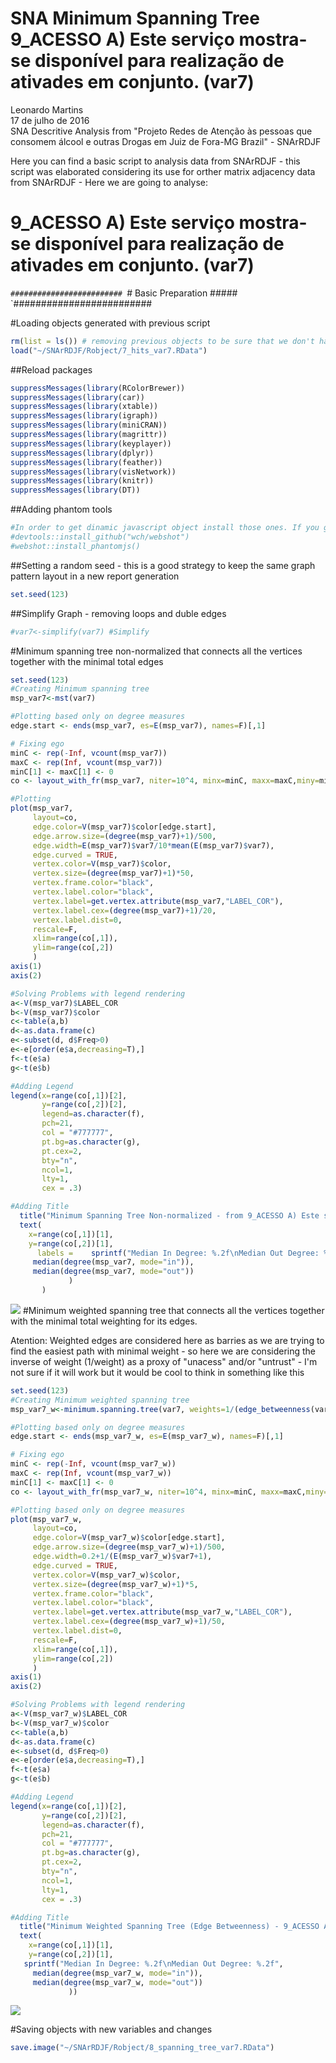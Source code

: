 # SNA Minimum Spanning Tree 9_ACESSO A) Este serviço mostra-se disponível para realização de ativades em conjunto. (var7)
Leonardo Martins  
17 de julho de 2016  
SNA Descritive Analysis from "Projeto Redes de Atenção às pessoas que consomem álcool e outras Drogas em Juiz de Fora-MG   Brazil"  - SNArRDJF

Here you can find a basic script to analysis data from SNArRDJF - this script was elaborated considering its use for orther matrix adjacency data from SNArRDJF - Here we are going to analyse:

# 9_ACESSO A) Este serviço mostra-se disponível para realização de ativades em conjunto. (var7)

`#########################
`# Basic Preparation #####
`#########################

#Loading objects generated with previous script 

```r
rm(list = ls()) # removing previous objects to be sure that we don't have objects conflicts name
load("~/SNArRDJF/Robject/7_hits_var7.RData")
```
##Reload packages

```r
suppressMessages(library(RColorBrewer))
suppressMessages(library(car))
suppressMessages(library(xtable))
suppressMessages(library(igraph))
suppressMessages(library(miniCRAN))
suppressMessages(library(magrittr))
suppressMessages(library(keyplayer))
suppressMessages(library(dplyr))
suppressMessages(library(feather))
suppressMessages(library(visNetwork))
suppressMessages(library(knitr))
suppressMessages(library(DT))
```
##Adding phantom tools

```r
#In order to get dinamic javascript object install those ones. If you get problems installing go to Stackoverflow.com and type your error to discover what to do. In some cases the libraries need to be intalled in outside R libs.
#devtools::install_github("wch/webshot")
#webshot::install_phantomjs()
```
##Setting a random seed - this is a good strategy to keep the same graph pattern layout in a new report generation

```r
set.seed(123)
```

##Simplify Graph - removing loops and duble edges 

```r
#var7<-simplify(var7) #Simplify
```

#Minimum spanning tree non-normalized that connects all the vertices together with the minimal total edges

```r
set.seed(123)
#Creating Minimum spanning tree
msp_var7<-mst(var7)

#Plotting based only on degree measures 
edge.start <- ends(msp_var7, es=E(msp_var7), names=F)[,1]

# Fixing ego
minC <- rep(-Inf, vcount(msp_var7))
maxC <- rep(Inf, vcount(msp_var7))
minC[1] <- maxC[1] <- 0
co <- layout_with_fr(msp_var7, niter=10^4, minx=minC, maxx=maxC,miny=minC, maxy=maxC, weights=E(msp_var7)$var7)

#Plotting
plot(msp_var7, 
     layout=co,
     edge.color=V(msp_var7)$color[edge.start],
     edge.arrow.size=(degree(msp_var7)+1)/500,
     edge.width=E(msp_var7)$var7/10*mean(E(msp_var7)$var7),
     edge.curved = TRUE,
     vertex.color=V(msp_var7)$color,
     vertex.size=(degree(msp_var7)+1)*50,
     vertex.frame.color="black",
     vertex.label.color="black",
     vertex.label=get.vertex.attribute(msp_var7,"LABEL_COR"),
     vertex.label.cex=(degree(msp_var7)+1)/20,
     vertex.label.dist=0,
     rescale=F,
     xlim=range(co[,1]), 
     ylim=range(co[,2])
     )
axis(1)
axis(2)

#Solving Problems with legend rendering 
a<-V(msp_var7)$LABEL_COR
b<-V(msp_var7)$color
c<-table(a,b)
d<-as.data.frame(c)
e<-subset(d, d$Freq>0)
e<-e[order(e$a,decreasing=T),] 
f<-t(e$a)
g<-t(e$b)

#Adding Legend
legend(x=range(co[,1])[2], 
       y=range(co[,2])[2],
       legend=as.character(f),
       pch=21,
       col = "#777777", 
       pt.bg=as.character(g),
       pt.cex=2,
       bty="n", 
       ncol=1,
       lty=1,
       cex = .3)

#Adding Title
  title("Minimum Spanning Tree Non-normalized - from 9_ACESSO A) Este serviço mostra-se disponível para realização de ativades em conjunto. (var7)", sub = "Source: from authors ")
  text( 
    x=range(co[,1])[1],
    y=range(co[,2])[1], 
      labels =    sprintf("Median In Degree: %.2f\nMedian Out Degree: %.2f",
     median(degree(msp_var7, mode="in")), 
     median(degree(msp_var7, mode="out"))
             )
       )
```

![](9_ACESSO_A_realização_de_ativades_em_conjunto_8_spanning_tree_files/figure-html/unnamed-chunk-6-1.png)<!-- -->
#Minimum weighted spanning tree that connects all the vertices together with the minimal total weighting for its edges. 

Atention: Weighted edges are considered here as barries as we are trying to find the easiest path with minimal weight - so here we are considering the inverse of weight (1/weight) as a proxy of "unacess" and/or "untrust" - I'm not sure if it will work but it would be cool to think in something like this  

```r
set.seed(123)
#Creating Minimum weighted spanning tree
msp_var7_w<-minimum.spanning.tree(var7, weights=1/(edge_betweenness(var7, weights=E(var7)$var7)+1))

#Plotting based only on degree measures 
edge.start <- ends(msp_var7_w, es=E(msp_var7_w), names=F)[,1]

# Fixing ego
minC <- rep(-Inf, vcount(msp_var7_w))
maxC <- rep(Inf, vcount(msp_var7_w))
minC[1] <- maxC[1] <- 0
co <- layout_with_fr(msp_var7_w, niter=10^4, minx=minC, maxx=maxC,miny=minC, maxy=maxC, weights =E(msp_var7_w)$var7)

#Plotting based only on degree measures 
plot(msp_var7_w, 
     layout=co,
     edge.color=V(msp_var7_w)$color[edge.start],
     edge.arrow.size=(degree(msp_var7_w)+1)/500,
     edge.width=0.2+1/(E(msp_var7_w)$var7+1),
     edge.curved = TRUE,
     vertex.color=V(msp_var7_w)$color,
     vertex.size=(degree(msp_var7_w)+1)*5,
     vertex.frame.color="black",
     vertex.label.color="black",
     vertex.label=get.vertex.attribute(msp_var7_w,"LABEL_COR"),
     vertex.label.cex=(degree(msp_var7_w)+1)/50,
     vertex.label.dist=0,
     rescale=F,
     xlim=range(co[,1]), 
     ylim=range(co[,2])
     )
axis(1)
axis(2)

#Solving Problems with legend rendering 
a<-V(msp_var7_w)$LABEL_COR
b<-V(msp_var7_w)$color
c<-table(a,b)
d<-as.data.frame(c)
e<-subset(d, d$Freq>0)
e<-e[order(e$a,decreasing=T),] 
f<-t(e$a)
g<-t(e$b)

#Adding Legend
legend(x=range(co[,1])[2], 
       y=range(co[,2])[2],
       legend=as.character(f),
       pch=21,
       col = "#777777", 
       pt.bg=as.character(g),
       pt.cex=2,
       bty="n", 
       ncol=1,
       lty=1,
       cex = .3)

#Adding Title
  title("Minimum Weighted Spanning Tree (Edge Betweenness) - 9_ACESSO A) Este serviço mostra-se disponível para realização de ativades em conjunto. (var7)", sub = "Source: from authors ")
  text( 
    x=range(co[,1])[1],
    y=range(co[,2])[1], 
   sprintf("Median In Degree: %.2f\nMedian Out Degree: %.2f",
     median(degree(msp_var7_w, mode="in")), 
     median(degree(msp_var7_w, mode="out"))
             ))
```

![](9_ACESSO_A_realização_de_ativades_em_conjunto_8_spanning_tree_files/figure-html/unnamed-chunk-7-1.png)<!-- -->


#Saving objects with new variables and changes

```r
save.image("~/SNArRDJF/Robject/8_spanning_tree_var7.RData") 
```

